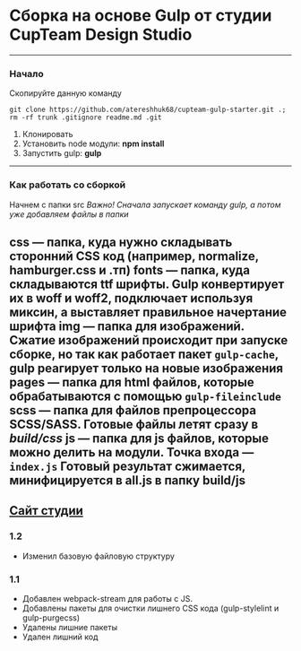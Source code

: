 # Сборка на основе Gulp от студии CupTeam Design Studio
---
### Начало
Скопируйте данную команду
```
git clone https://github.com/atereshhuk68/cupteam-gulp-starter.git .; rm -rf trunk .gitignore readme.md .git
```
1. Клонировать
2. Установить node модули: **npm install**
3. Запустить gulp: **gulp**
---
### Как работать со сборкой
Начнем с папки src *Важно! Сначала запускает команду gulp, а потом уже добавляем файлы в папки*

**css** — папка, куда нужно складывать сторонний CSS код (например, normalize, hamburger.css и .тп)
**fonts** — папка, куда складываются ttf шрифты. Gulp конвертирует их в woff и woff2, подключает используя миксин, а выставляет правильное начертание шрифта
**img** — папка для изображений. Сжатие изображений происходит при запуске сборке, но так как работает пакет `gulp-cache`, gulp реагирует только на новые изображения
**pages** — папка для html файлов, которые обрабатываются с помощью `gulp-fileinclude`
**scss** — папка для файлов препроцессора SCSS/SASS. Готовые файлы летят сразу в *build/css*
**js** — папка для js файлов, которые можно делить на модули. Точка входа — `index.js` Готовый результат сжимается, минифицируется в all.js в папку build/js
---
[Сайт студии](https://cupteam.space)
---
### 1.2
- Изменил базовую файловую структуру
### 1.1
- Добавлен webpack-stream для работы с JS.
- Добавлены пакеты для очистки лишнего CSS кода (gulp-stylelint и gulp-purgecss)
- Удалены лишние пакеты
- Удален лишний код